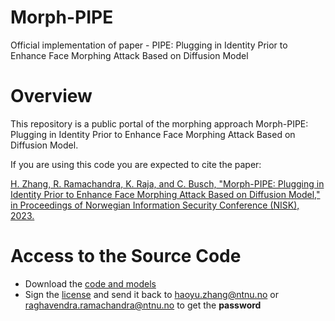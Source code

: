 # Morph-PIPE
Official implementation of paper - PIPE: Plugging in Identity Prior to Enhance Face Morphing Attack Based on Diffusion Model
# Overview
This repository is a public portal of the morphing approach Morph-PIPE: Plugging in Identity Prior to Enhance Face Morphing Attack Based on Diffusion Model.

If you are using this code you are expected to cite the paper:

[H. Zhang, R. Ramachandra, K. Raja, and C. Busch, "Morph-PIPE: Plugging in Identity Prior to Enhance Face Morphing Attack Based on Diffusion Model," in Proceedings of Norwegian Information Security Conference (NISK), 2023.](https://www.ntnu.no/ojs/index.php/nikt/article/view/5649/5095)

# Access to the Source Code

 * Download the [code and models](https://drive.google.com/file/d/1FcFKN-1q-rEoT-s0lMghyFXOCw_A4LXx/view?usp=sharing)
 * Sign the [license](./Morph-PIPE-license-241217) and send it back to haoyu.zhang@ntnu.no or raghavendra.ramachandra@ntnu.no to get the **password**
